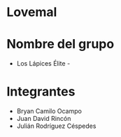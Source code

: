 # Lovemal

# Nombre del grupo 
- Los Lápices Élite -

# Integrantes

- Bryan Camilo Ocampo
- Juan David Rincón
- Julián Rodríguez Céspedes

